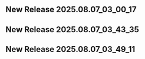 ## New Release 2025.08.07_03_00_17
## New Release 2025.08.07_03_43_35
## New Release 2025.08.07_03_49_11
